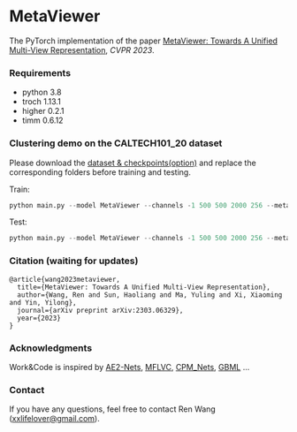 # MetaViewer

The PyTorch implementation of the paper [MetaViewer: Towards A Unified Multi-View Representation](https://arxiv.org/pdf/2303.06329.pdf), *CVPR 2023*.


### Requirements
- python 3.8
- troch 1.13.1
- higher 0.2.1
- timm 0.6.12


### Clustering demo on the CALTECH101_20 dataset

Please download the [dataset & checkpoints(option)](https://drive.google.com/drive/folders/1CJea-3DSZvebw_3INZRQ6vmFUMlAEQQV?usp=share_link) and replace the corresponding folders before training and testing.

Train:  
```python
python main.py --model MetaViewer --channels -1 500 500 2000 256 --meta_channels -1 32
```

Test:
```python
python main.py --model MetaViewer --channels -1 500 500 2000 256 --meta_channels -1 32 --testing
```


### Citation (waiting for updates)
```
@article{wang2023metaviewer,
  title={MetaViewer: Towards A Unified Multi-View Representation},
  author={Wang, Ren and Sun, Haoliang and Ma, Yuling and Xi, Xiaoming and Yin, Yilong},
  journal={arXiv preprint arXiv:2303.06329},
  year={2023}
}
```

### Acknowledgments

Work&Code is inspired by [AE2-Nets](https://github.com/willow617/AE2-Nets), [MFLVC](https://github.com/SubmissionsIn/MFLVC), [CPM_Nets](https://github.com/hanmenghan/CPM_Nets), [GBML](https://github.com/sungyubkim/GBML) ... 

### Contact
If you have any questions, feel free to contact Ren Wang (xxlifelover@gmail.com). 
